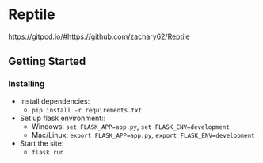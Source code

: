 # Reptile

https://gitpod.io/#https://github.com/zachary62/Reptile

## Getting Started

### Installing

* Install dependencies:
    * `pip install -r requirements.txt`
* Set up flask environment::
    * Windows: `set FLASK_APP=app.py`, `set FLASK_ENV=development`
    * Mac/Linux: `export FLASK_APP=app.py`, `export FLASK_ENV=development`
* Start the site:
    * `flask run`